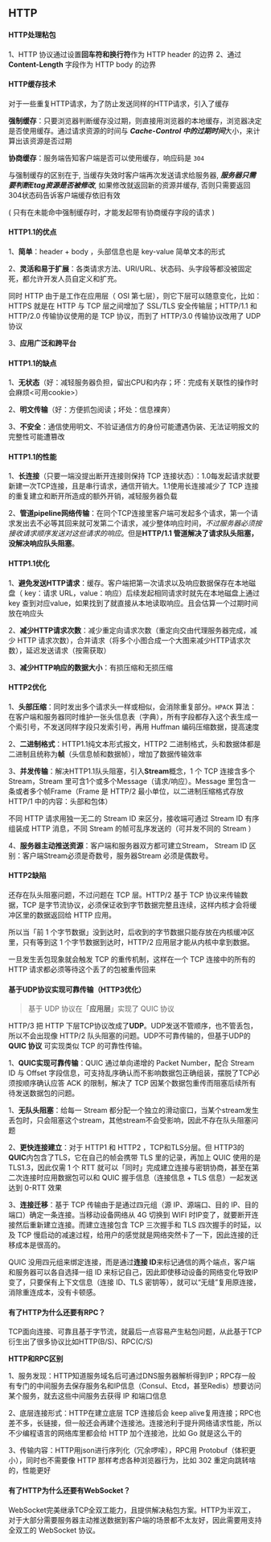## HTTP

#### HTTP处理粘包

1、HTTP 协议通过设置**回车符和换行符**作为 HTTP header 的边界
2、通过 **Content-Length** 字段作为 HTTP body 的边界



#### HTTP缓存技术

对于一些重复HTTP请求，为了防止发送同样的HTTP请求，引入了缓存

**强制缓存**：只要浏览器判断缓存没过期，则直接用浏览器的本地缓存，浏览器决定是否使用缓存。通过请求资源的时间与 ***Cache-Control 中的过期时间***大小，来计算出该资源是否过期

**协商缓存**：服务端告知客户端是否可以使用缓存，响应码是 `304`

与强制缓存的区别在于, 当缓存失效时客户端再次发送请求给服务器, ***服务器只需要判断Etag资源是否被修改***, 如果修改就返回新的资源并缓存, 否则只需要返回304状态码告诉客户端缓存依旧有效

( 只有在未能命中强制缓存时，才能发起带有协商缓存字段的请求 )



#### HTTP1.1的优点

1、**简单**：header + body ，头部信息也是 key-value 简单文本的形式

2、**灵活和易于扩展**：各类请求方法、URI/URL、状态码、头字段等都没被固定死，都允许开发人员自定义和扩充。

同时 HTTP 由于是工作在应用层（ OSI 第七层），则它下层可以随意变化，比如：HTTPS 就是在 HTTP 与 TCP 层之间增加了 SSL/TLS 安全传输层；HTTP/1.1 和 HTTP/2.0 传输协议使用的是 TCP 协议，而到了 HTTP/3.0 传输协议改用了 UDP 协议

3、**应用广泛和跨平台**

#### HTTP1.1的缺点

1、**无状态**（好：减轻服务器负担，留出CPU和内存；坏：完成有关联性的操作时会麻烦<可用cookie>）

2、**明文传输**（好：方便抓包阅读；坏处：信息裸奔）

3、**不安全**：通信使用明文、不验证通信方的身份可能遭遇伪装、无法证明报文的完整性可能遭篡改

#### HTTP1.1的性能

1、**长连接**（只要一端没提出断开连接则保持 TCP 连接状态）：1.0每发起请求就要新建一次TCP连接，且是串行请求，通信开销大。1.1使用长连接减少了 TCP 连接的重复建立和断开所造成的额外开销，减轻服务器负载

2、**管道pipeline网络传输**：在同个TCP连接里客户端可发起多个请求，第一个请求发出去不必等其回来就可发第二个请求，减少整体响应时间，*不过服务器必须按接收请求顺序发送对这些请求的响应*。但是**HTTP/1.1 管道解决了请求队头阻塞，没解决响应队头阻塞**。

#### HTTP1.1优化

1、**避免发送HTTP请求**：缓存。客户端把第一次请求以及响应数据保存在本地磁盘（ key：请求 URL，value：响应）后续发起相同请求时就先在本地磁盘上通过 key 查到对应value，如果找到了就直接从本地读取响应。且会估算一个过期时间放在响应头

2、**减少HTTP请求次数**：减少重定向请求次数（重定向交由代理服务器完成，减少 HTTP 请求次数），合并请求（将多个小图合成一个大图来减少HTTP请求次数），延迟发送请求（按需获取）

3、**减少HTTP响应的数据大小**：有损压缩和无损压缩



#### HTTP2优化

1、**头部压缩**：同时发出多个请求头一样或相似，会消除重复部分。`HPACK` 算法：在客户端和服务器同时维护一张头信息表（字典），所有字段都存入这个表生成一个索引号，不发送同样字段只发索引号，再用 Huffman 编码压缩数据，提高速度

2、**二进制格式**：HTTP1.1纯文本形式报文，HTTP2 二进制格式，头和数据体都是二进制且统称为**帧**（头信息帧和数据帧），增加了数据传输效率

3、**并发传输**：解决HTTP1.1队头阻塞，引入**Stream**概念，1 个 TCP 连接含多个 Stream，Stream 里可含1个或多个Message（请求/响应）。Message 里包含一条或者多个帧Frame（Frame 是 HTTP/2 最小单位，以二进制压缩格式存放 HTTP/1 中的内容：头部和包体）

不同 HTTP 请求用独一无二的 Stream ID 来区分，接收端可通过 Stream ID 有序组装成 HTTP 消息，不同 Stream 的帧可乱序发送的（可并发不同的 Stream ）

4、**服务器主动推送资源**：客户端和服务器双方都可建立Stream， Stream ID 区别：客户端Stream必须是奇数号，服务器Stream 必须是偶数号。

#### HTTP2缺陷

还存在队头阻塞问题，不过问题在 TCP 层。HTTP/2 基于 TCP 协议来传输数据，TCP 是字节流协议，必须保证收到字节数据完整且连续，这样内核才会将缓冲区里的数据返回给 HTTP 应用。

所以当「前 1 个字节数据」没到达时，后收到的字节数据只能存放在内核缓冲区里，只有等到这 1 个字节数据到达时，HTTP/2 应用层才能从内核中拿到数据。

一旦发生丢包现象就会触发 TCP 的重传机制，这样在一个 TCP 连接中的所有的 HTTP 请求都必须等待这个丢了的包被重传回来



#### 基于UDP协议实现可靠传输（HTTP3优化）

> 基于 UDP 协议在「**应用层**」实现了 QUIC 协议

HTTP/3 把 HTTP 下层TCP协议改成了**UDP**。UDP发送不管顺序，也不管丢包，所以不会出现像 HTTP/2 队头阻塞的问题。UDP不可靠传输的，但基于UDP的 **QUIC 协议** 可实现类似 TCP 的可靠性传输。

1、**QUIC实现可靠传输**：QUIC 通过单向递增的 Packet Number，配合 Stream ID 与 Offset 字段信息，可支持乱序确认而不影响数据包正确组装，摆脱了TCP必须按顺序确认应答 ACK 的限制，解决了 TCP 因某个数据包重传而阻塞后续所有待发送数据包的问题。

1、**无队头阻塞**：给每一 Stream 都分配一个独立的滑动窗口，当某个stream发生丢包时，只会阻塞这个stream，其他stream不会受影响，因此不存在队头阻塞问题

2、**更快连接建立**：对于 HTTP1 和 HTTP2 ，TCP和TLS分层。但 HTTP3的**QUIC**内包含了TLS，它在自己的帧会携带 TLS 里的记录，再加上 QUIC 使用的是 TLS1.3，因此仅需 1 个 RTT 就可以「同时」完成建立连接与密钥协商，甚至在第二次连接时应用数据包可以和 QUIC 握手信息（连接信息 + TLS 信息）一起发送达到 0-RTT 效果

3、**连接迁移**：基于 TCP 传输由于是通过四元组（源 IP、源端口、目的 IP、目的端口）确定一条连接。当移动设备网络从 4G 切换到 WIFI 时IP变了，就要断开连接然后重新建立连接。而建立连接包含 TCP 三次握手和 TLS 四次握手的时延，以及 TCP 慢启动的减速过程，给用户的感觉就是网络突然卡了一下，因此连接的迁移成本是很高的。

 QUIC 没用四元组来绑定连接，而是通过**连接 ID**来标记通信的两个端点，客户端和服务器可以各自选择一组 ID 来标记自己，因此即使移动设备的网络变化导致IP变了，只要保有上下文信息（连接 ID、TLS 密钥等），就可以“无缝”复用原连接，消除重连成本，没有卡顿感。



#### 有了HTTP为什么还要有RPC？

TCP面向连接、可靠且基于字节流，就最后一点容易产生粘包问题，从此基于TCP衍生出了很多协议比如HTTP(B/S)、RPC(C/S)

**HTTP和RPC区别**

1、服务发现：HTTP知道服务域名后可通过DNS服务器解析得到IP；RPC存一般有专门的中间服务去保存服务名和IP信息（Consul、Etcd，甚至Redis）想要访问某个服务，就去这些中间服务去获得 IP 和端口信息

2、底层连接形式：HTTP在建立底层 TCP 连接后会 keep alive复用连接；RPC也差不多，长链接，但一般还会再建个连接池。连接池利于提升网络请求性能，所以不少编程语言的网络库里都会给 HTTP 加个连接池，比如 Go 就是这么干的

3、传输内容：HTTP用json进行序列化（冗余啰嗦），RPC用 Protobuf（体积更小），同时也不需要像 HTTP 那样考虑各种浏览器行为，比如 302 重定向跳转啥的，性能更好



#### 有了HTTP为什么还要有WebSocket？

WebSocket完美继承TCP全双工能力，且提供解决粘包方案。HTTP为半双工，对于大部分需要服务器主动推送数据到客户端的场景都不太友好，因此需要用支持全双工的 WebSocket 协议。
